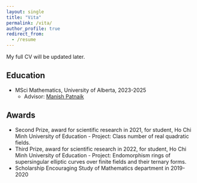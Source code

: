 ```yaml
---
layout: single
title: "Vita"
permalink: /vita/
author_profile: true
redirect_from:
  - /resume
---
```


My full CV will be updated later. 

## Education
* MSci Mathematics, University of Alberta, 2023-2025
  * Advisor: [Manish Patnaik](https://sites.ualberta.ca/~patnaik/)

## Awards
  * Second Prize, award for scientific research in 2021, for student, Ho Chi Minh University of Education - Project: Class number of real quadratic fields.
  * Third Prize, award for scientific research in 2022, for student, Ho Chi Minh University of Education - Project: Endomorphism rings of supersingular elliptic curves over finite fields and their ternary forms.
  * Scholarship Encouraging Study of Mathematics department in 2019-2020
 
